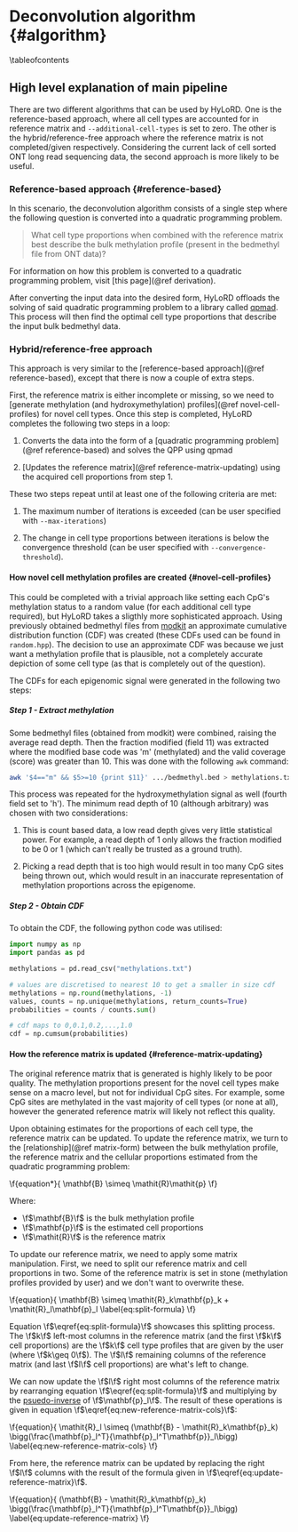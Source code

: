 # Deconvolution algorithm {#algorithm}
\tableofcontents

## High level explanation of main pipeline

There are two different algorithms that can be used by HyLoRD. One is the
reference-based approach, where all cell types are accounted for in reference
matrix and `--additional-cell-types` is set to zero. The other is the
hybrid/reference-free approach where the reference matrix is not
completed/given respectively. Considering the current lack of cell sorted ONT
long read sequencing data, the second approach is more likely to be useful.

### Reference-based approach {#reference-based}

In this scenario, the deconvolution algorithm consists of a single step where
the following question is converted into a quadratic programming problem.

> What cell type proportions when combined with the reference matrix best
> describe the bulk methylation profile (present in the bedmethyl file from ONT
> data)?

For information on how this problem is converted to a quadratic programming
problem, visit [this page](@ref derivation).

After converting the input data into the desired form, HyLoRD offloads the
solving of said quadratic programming problem to a library called
[qpmad](https://github.com/asherikov/qpmad). This process will then find the
optimal cell type proportions that describe the input bulk bedmethyl data.

### Hybrid/reference-free approach

This approach is very similar to the 
[reference-based approach](@ref reference-based), except that there is now
a couple of extra steps.

First, the reference matrix is either incomplete or missing, so we need to
[generate methylation (and hydroxymethylation) profiles](@ref novel-cell-profiles)
for novel cell types. Once this step is completed, HyLoRD completes the
following two steps in a loop:

1) Converts the data into the form of a 
[quadratic programming problem](@ref reference-based) and solves the QPP using
qpmad

2) [Updates the reference matrix](@ref reference-matrix-updating) using the
acquired cell proportions from step 1.

These two steps repeat until at least one of the following criteria are met:

1) The maximum number of iterations is exceeded (can be user specified with
`--max-iterations`)

2) The change in cell type proportions between iterations is below the
convergence threshold (can be user specified with `--convergence-threshold`).

#### How novel cell methylation profiles are created {#novel-cell-profiles}

This could be completed with a trivial approach like setting each CpG's
methylation status to a random value (for each additional cell type required),
but HyLoRD takes a sligthly more sophisticated approach. Using previously
obtained bedmethyl files from [modkit](https://github.com/nanoporetech/modkit)
an approximate cumulative distribution function (CDF) was created (these CDFs
used can be found in `random.hpp`). The decision to use an approximate CDF was
because we just want a methylation profile that is plausible, not a completely
accurate depiction of some cell type (as that is completely out of the
question).

The CDFs for each epigenomic signal were generated in the following two steps:

##### Step 1 - Extract methylation

Some bedmethyl files (obtained from modkit) were combined, raising
the average read depth. Then the fraction modified (field 11) was extracted
where the modified base code was 'm' (methylated) and the valid coverage
(score) was greater than 10. This was done with the following `awk` command:

```sh
awk '$4=="m" && $5>=10 {print $11}' .../bedmethyl.bed > methylations.txt
```

This process was repeated for the hydroxymethylation signal as well (fourth
field set to 'h'). The minimum read depth of 10 (although arbitrary) was chosen
with two considerations:

1) This is count based data, a low read depth gives very little statistical
power. For example, a read depth of 1 only allows the fraction modified to be 0
or 1 (which can't really be trusted as a ground truth).

2) Picking a read depth that is too high would result in too many CpG sites
being thrown out, which would result in an inaccurate representation of
methylation proportions across the epigenome.

##### Step 2 - Obtain CDF

To obtain the CDF, the following python code was utilised:

```python
import numpy as np
import pandas as pd

methylations = pd.read_csv("methylations.txt")

# values are discretised to nearest 10 to get a smaller in size cdf
methylations = np.round(methylations, -1) 
values, counts = np.unique(methylations, return_counts=True)
probabilities = counts / counts.sum()

# cdf maps to 0,0.1,0.2,...,1.0
cdf = np.cumsum(probabilities)
```

#### How the reference matrix is updated {#reference-matrix-updating}

The original reference matrix that is generated is highly likely to be poor
quality. The methylation proportions present for the novel cell types make
sense on a macro level, but not for individual CpG sites. For example, some
CpG sites are methylated in the vast majority of cell types (or none at all),
however the generated reference matrix will likely not reflect this quality.

Upon obtaining estimates for the proportions of each cell type, the reference
matrix can be updated. To update the reference matrix, we turn to the
[relationship](@ref matrix-form) between the bulk methylation profile, the
reference matrix and the cellular proportions estimated from the quadratic
programming problem:

\f{equation*}{
    \mathbf{B} \simeq \mathit{R}\mathit{p}
\f}

Where: 

- \f$\mathbf{B}\f$ is the bulk methylation profile
- \f$\mathbf{p}\f$ is the estimated cell proportions
- \f$\mathit{R}\f$ is the reference matrix

To update our reference matrix, we need to apply some matrix manipulation.
First, we need to split our reference matrix and cell proportions in two. Some
of the reference matrix is set in stone (methylation profiles provided by user)
and we don't want to overwrite these.

\f{equation}{
    \mathbf{B} \simeq \mathit{R}_k\mathbf{p}_k + \mathit{R}_l\mathbf{p}_l
    \label{eq:split-formula}
\f}

Equation \f$\eqref{eq:split-formula}\f$ showcases this splitting process. The
\f$k\f$ left-most columns  in the reference matrix (and the first \f$k\f$ cell
proportions) are the \f$k\f$ cell type profiles that are given by the user
(where \f$k\geq 0\f$). The \f$l\f$ remaining columns of the reference matrix
(and last \f$l\f$ cell proportions) are what's left to change.

We can now update the \f$l\f$ right most columns of the reference matrix by
rearranging equation \f$\eqref{eq:split-formula}\f$ and multiplying by the
[psuedo-inverse](https://en.wikipedia.org/wiki/Moore–Penrose_inverse) of
\f$\mathbf{p}_l\f$. The result of these operations is given in equation
\f$\eqref{eq:new-reference-matrix-cols}\f$:

\f{equation}{
    \mathit{R}_l \simeq (\mathbf{B} - \mathit{R}_k\mathbf{p}_k)
        \bigg(\frac{\mathbf{p}_l^T}{\mathbf{p}_l^T\mathbf{p}}_l\bigg)
    \label{eq:new-reference-matrix-cols}
\f}

From here, the reference matrix can be updated by replacing the right \f$l\f$
columns with the result of the formula given in
\f$\eqref{eq:update-reference-matrix}\f$.


\f{equation}{
    (\mathbf{B} - \mathit{R}_k\mathbf{p}_k)
        \bigg(\frac{\mathbf{p}_l^T}{\mathbf{p}_l^T\mathbf{p}}_l\bigg)
    \label{eq:update-reference-matrix}
\f}

